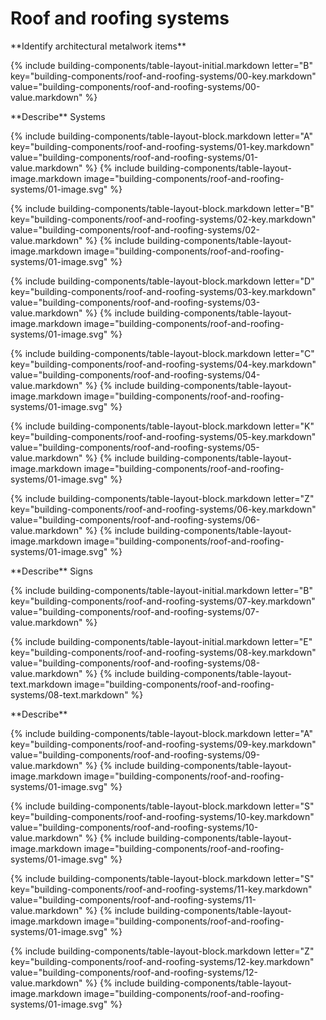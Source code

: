 <div data-role="collapsible" data-inset="false">
	<h1>Roof and roofing systems</h1>

<dl>


<div markdown="1" class="building-components-title">
<span class="transform-to-uppercase">**Identify architectural metalwork items**</span>
</div>

{% include building-components/table-layout-initial.markdown letter="B" key="building-components/roof-and-roofing-systems/00-key.markdown" value="building-components/roof-and-roofing-systems/00-value.markdown" %}

<div markdown="1" class="building-components-title">
<span class="transform-to-uppercase">**Describe** Systems</span>
</div>

{% include building-components/table-layout-block.markdown letter="A" key="building-components/roof-and-roofing-systems/01-key.markdown" value="building-components/roof-and-roofing-systems/01-value.markdown" %}
{% include building-components/table-layout-image.markdown image="building-components/roof-and-roofing-systems/01-image.svg" %}

{% include building-components/table-layout-block.markdown letter="B" key="building-components/roof-and-roofing-systems/02-key.markdown" value="building-components/roof-and-roofing-systems/02-value.markdown"  %}
{% include building-components/table-layout-image.markdown image="building-components/roof-and-roofing-systems/01-image.svg" %}

{% include building-components/table-layout-block.markdown letter="D" key="building-components/roof-and-roofing-systems/03-key.markdown" value="building-components/roof-and-roofing-systems/03-value.markdown"  %}
{% include building-components/table-layout-image.markdown image="building-components/roof-and-roofing-systems/01-image.svg" %}

{% include building-components/table-layout-block.markdown letter="C" key="building-components/roof-and-roofing-systems/04-key.markdown" value="building-components/roof-and-roofing-systems/04-value.markdown"  %}
{% include building-components/table-layout-image.markdown image="building-components/roof-and-roofing-systems/01-image.svg" %}

{% include building-components/table-layout-block.markdown letter="K" key="building-components/roof-and-roofing-systems/05-key.markdown" value="building-components/roof-and-roofing-systems/05-value.markdown"  %}
{% include building-components/table-layout-image.markdown image="building-components/roof-and-roofing-systems/01-image.svg" %}

{% include building-components/table-layout-block.markdown letter="Z" key="building-components/roof-and-roofing-systems/06-key.markdown" value="building-components/roof-and-roofing-systems/06-value.markdown"  %}
{% include building-components/table-layout-image.markdown image="building-components/roof-and-roofing-systems/01-image.svg" %}

<div markdown="1" class="building-components-title">
<span class="transform-to-uppercase">**Describe** Signs</span>
</div>

{% include building-components/table-layout-initial.markdown letter="B" key="building-components/roof-and-roofing-systems/07-key.markdown" value="building-components/roof-and-roofing-systems/07-value.markdown"  %}

{% include building-components/table-layout-initial.markdown letter="E" key="building-components/roof-and-roofing-systems/08-key.markdown" value="building-components/roof-and-roofing-systems/08-value.markdown"  %}
{% include building-components/table-layout-text.markdown image="building-components/roof-and-roofing-systems/08-text.markdown" %}

<div markdown="1" class="building-components-title">
<span class="transform-to-uppercase">**Describe**</span>
</div>

{% include building-components/table-layout-block.markdown letter="A" key="building-components/roof-and-roofing-systems/09-key.markdown" value="building-components/roof-and-roofing-systems/09-value.markdown"  %}
{% include building-components/table-layout-image.markdown image="building-components/roof-and-roofing-systems/01-image.svg" %}

{% include building-components/table-layout-block.markdown letter="S" key="building-components/roof-and-roofing-systems/10-key.markdown" value="building-components/roof-and-roofing-systems/10-value.markdown"  %}
{% include building-components/table-layout-image.markdown image="building-components/roof-and-roofing-systems/01-image.svg" %}

{% include building-components/table-layout-block.markdown letter="S" key="building-components/roof-and-roofing-systems/11-key.markdown" value="building-components/roof-and-roofing-systems/11-value.markdown"  %}
{% include building-components/table-layout-image.markdown image="building-components/roof-and-roofing-systems/01-image.svg" %}

{% include building-components/table-layout-block.markdown letter="Z" key="building-components/roof-and-roofing-systems/12-key.markdown" value="building-components/roof-and-roofing-systems/12-value.markdown"  %}
{% include building-components/table-layout-image.markdown image="building-components/roof-and-roofing-systems/01-image.svg" %}


</dl>
</div>